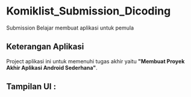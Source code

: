 # Komiklist_Submission_Dicoding
Submission Belajar membuat aplikasi untuk pemula

## Keterangan Aplikasi
Project aplikasi ini untuk memenuhi tugas akhir yaitu **"Membuat Proyek Akhir Aplikasi Android Sederhana"**.

## Tampilan UI :
